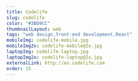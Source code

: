 ```yaml
---
title: Codelife
slug: codelife
color: "#3BD9CC"
thumbnailLayout: web
tags: "web design,front-end development,React"
mobileImg: codelife-mobile.jpg
mobileImg2x: codelife-mobile@2x.jpg
laptopImg: codelife-laptop.jpg
laptopImg2x: codelife-laptop@2x.jpg
externalLink: http://en.codelife.com
order: 15
---
```

